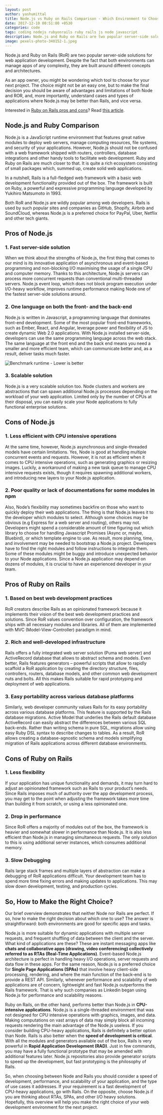 ```yaml
---
layout: post
author: yashumittal
title: Node.js vs Ruby on Rails Comparison - Which Environment to Choose for Your Next Project?
date: 2017-12-10 00:51:00 +0530
categories: code
tags: coding nodejs rubyonrails ruby rails js node javascript
description: Node.js and Ruby on Rails are two popular server-side solutions for web app development. Choosing the right one is one of the most important decisions to make.
image: pexels-photo-340152-1.jpeg
---
```


Node.js and Ruby on Rails (RoR) are two popular server-side solutions for web application development. Despite the fact that both environments can manage apps of any complexity, they are built around different concepts and architectures.

As an app owner, you might be wondering which tool to choose for your next project. The choice might not be an easy one, but to make the final decision you should be aware of advantages and limitations of both Node and ROR, and, more importantly, understand cases and types of applications where Node.js may be better than Rails, and vice versa.

Interested in [Ruby on Rails pros and cons](/pros-cons-ruby-on-rails)? Read [this article](/pros-cons-ruby-on-rails).

## Node.js and Ruby Comparison

Node.js is a JavaScript runtime environment that features great native modules to deploy web servers, manage computing resources, file systems, and security of your applications. However, Node.js should not be confused with a web framework shipped with routers, controllers, database integrations and other handy tools to facilitate web development. Ruby and Ruby on Rails are much closer to that. It is quite a rich ecosystem consisting of small packages which, summed up, create solid web applications.

In a nutshell, Rails is a full-fledged web framework with a basic web development functionality provided out of the box. The framework is built on Ruby, a powerful and expressive programming language developed by Yukihiro Matsumoto in 1993.

Both RoR and Node.js are wildly popular among web developers. Rails is used by such popular sites and companies as GitHub, Shopify, Airbnb and SoundCloud, whereas Node.js is a preferred choice for PayPal, Uber, Netflix and other tech giants.

## Pros of Node.js

### 1. Fast server-side solution

When we think about the strengths of Node.js, the first thing that comes to our mind is its innovative application of asynchronous and event-based programming and non-blocking I/O maximising the usage of a single CPU and computer memory. Thanks to this architecture, Node.js servers can process more concurrent requests than conventional multi-threaded servers. Node.js event loop, which does not block program execution under I/O-heavy workflow, improves runtime performance making Node one of the fastest server-side solutions around.

### 2. One language on both the front- and the back-end

Node.js is written in Javascript, a programming language that dominates front-end development. Some of the most popular front-end frameworks, such as Ember, React, and Angular, leverage power and flexibility of JS to create dynamic Web 2.0 applications. With Node.js installed server-side, developers can use the same programming language across the web stack. The same language at the front end and the back end means you need a smaller and more efficient team, which can communicate better and, as a result, deliver tasks much faster.

![Benchmark runtime - Lower is better](//blog.codecarrot.net/images/image1-14.png)

### 3. Scalable solution

Node.js is a very scalable solution too. Node clusters and workers are abstractions that can spawn additional Node.js processes depending on the workload of your web application. Limited only by the number of CPUs at their disposal, you can easily scale your Node applications to fully functional enterprise solutions.  

## Cons of Node.js

### 1. Less efficient with CPU intensive operations

At the same time, however, Node.js asynchronous and single-threaded models have certain limitations. Yes, Node is good at handling multiple concurrent events and requests. However, it is not as efficient when it comes to CPU intensive operations, such as generating graphics or resizing images. Luckily, a workaround of making a new task queue to manage CPU intensive requests exists, though it requires spawning additional workers, and introducing new layers to your Node.js application.  

### 2. Poor quality or lack of documentations for some modules in npm

Also, Node’s flexibility may sometimes backfire on those who want to quickly deploy their web applications. The thing is that Node.js leaves it to the developer which modules to select. Although some choices may be obvious (e.g Express for a web server and routing), others may not. Developers might spend a considerable amount of time figuring out which library to choose for handling Javascript Promises (Async or, maybe, Bluebird), or which template engine to use. As result, more planning, time, and involvement may be needed to bootstrap a Node.js project. Developers have to find the right modules and follow instructions to integrate them. Some of these modules might be buggy and introduce unexpected behavior to your Node applications. Since a Node.js application may depend on dozens of modules, it is crucial to have an experienced developer in your team.

## Pros of Ruby on Rails

### 1. Based on best web development practices

RoR creators describe Rails as an opinionated framework because it implements their vision of the best web development practices and solutions. Since RoR values convention over configuration, the framework ships with all necessary modules and libraries. All of them are implemented with MVC (Model-View-Controller) paradigm in mind.

### 2. Rich and well-developed infrastructure

Rails offers a fully integrated web server solution (Puma web server) and ActiveRecord database that allows to abstract schema and models. Even better, Rails features generators – powerful scripts that allow to rapidly scaffold a RoR application by creating the directory structure, files, controllers, routers, database models, and other common web development nuts and bolts. All this makes Rails suitable for rapid prototyping and deployment of web applications.

### 3. Easy portability across various database platforms

Similarly, web developer community values Rails for its easy portability across various database platforms. This feature is supported by the Rails database migrations. Active Model that underlies the Rails default database ActiveRecord can easily abstract the differences between various SQL back-ends. Rather than writing schema in pure SQL, migrations allow using easy Ruby DSL syntax to describe changes to tables. As a result, RoR allows creating a database-agnostic schema and models simplifying migration of Rails applications across different database environments.

## Cons of Ruby on Rails

### 1. Less flexibility

If your application has unique functionality and demands, it may turn hard to adjust an opinionated framework such as Rails to your product’s needs. Since Rails imposes much of authority over the app development process, you may get to the point when adjusting the framework takes more time than building it from scratch, or using a less opinionated one.

### 2. Drop in performance

Since RoR offers a majority of modules out of the box, the framework is heavier and somewhat slower in performance than Node.js. It is also less efficient than Node.js in managing simultaneous requests. The only solution to this is using additional server instances, which consumes additional memory.

### 3. Slow Debugging

Rails large stack frames and multiple layers of abstraction can make a debugging of RoR applications difficult. Your development team has to spend more time fixing errors and making updates to applications. This may slow down development, testing, and production cycles.

## So, How to Make the Right Choice?

Our brief overview demonstrates that neither Node nor Rails are perfect. If so, how to make the right decision about which one to use? The answer is straightforward: both environments are good for specific apps and tasks.

Node.js is more suitable for dynamic applications with multiple server requests, and frequent shuffling of data between the client and the server. What kind of applications are these? These are instant messaging apps like **chats and collaborative apps (drawing, video conferencing) collectively referred to as RTAs (Real-Time Applications)**. Event-based Node.js architecture is perfect in handling heavy I/O operations, server requests and data flow in these apps. For the same reason, Node.js is a preferred choice for **Single Page Applications (SPAs)** that involve heavy client-side processing, rendering, and where the main function of the back-end is to provide a REST API. Similarly, whenever performance and scalability of web applications are of concern, lightweight and fast Node.js outperforms the Rails framework. That is why such companies as Linkedin began using Node.js for performance and scalability reasons.

Ruby on Rails, on the other hand, performs better than Node.js in **CPU-intensive applications**. Node.js is a single-threaded environment that was not designed for CPU intensive operations with graphics, images, and data. Making computations on vast arrays of data may simply block all incoming requests rendering the main advantage of the Node.js useless. If you consider building CPU-heavy applications, Rails is definitely a better option than Node. Rails is also better when the **speed of development is critical**. With all the modules and generators available out of the box, Rails is very powerful in **Rapid Application Development (RAD)**. Just in few commands, you may have a fully functional prototype that may be amended with additional features later. Node.js repositories also provide generator scripts to speed up the development, but fast prototyping is the philosophy of Rails.

So, when choosing between Node and Rails you should consider a speed of development, performance, and scalability of your application, and the type of use cases it addresses. If your requirement is a fast development of CPU-heavy applications, go with Rails. On the opposite, choose Node.js if you are thinking about RTAs, SPAs, and other I/O heavy solutions. Hopefully, this overview will help you make the right choice of your web development environment for the next project.
